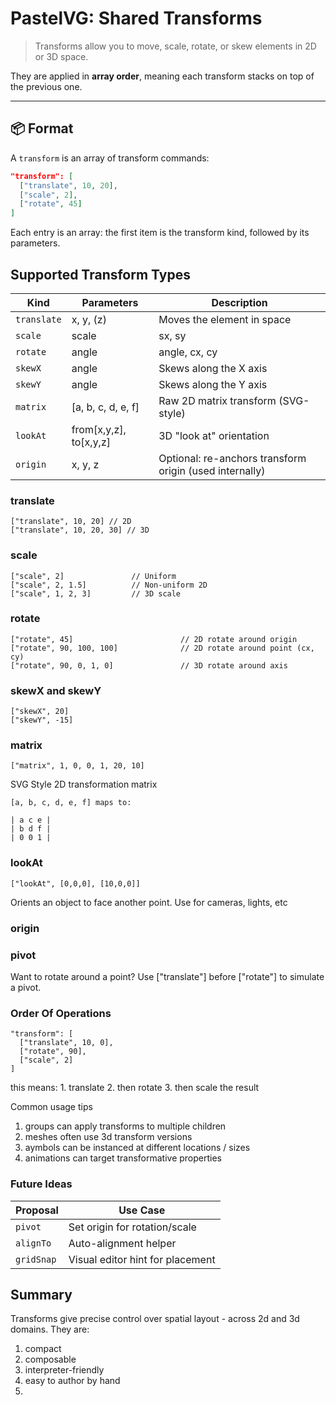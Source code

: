 # PastelVG: Shared Transforms

> Transforms allow you to move, scale, rotate, or skew elements in 2D or 3D space.

They are applied in **array order**, meaning each transform stacks on top of the previous one.

---

## 📦 Format

A `transform` is an array of transform commands:

```json
"transform": [
  ["translate", 10, 20],
  ["scale", 2],
  ["rotate", 45]
]
```

Each entry is an array: the first item is the transform kind, followed by its parameters.

## Supported Transform Types

| Kind        | Parameters                             | Description                                             |
| ----------- | -------------------------------------- | ------------------------------------------------------- |
| `translate` | x, y, (z)                              | Moves the element in space                              |
| `scale`     | scale | sx, sy | sx, sy, sz            | Scales the element uniformly or per-axis                |
| `rotate`    | angle | angle, cx, cy | angle, x, y, z | Rotates in 2D or 3D                                     |
| `skewX`     | angle                                  | Skews along the X axis                                  |
| `skewY`     | angle                                  | Skews along the Y axis                                  |
| `matrix`    | [a, b, c, d, e, f]                     | Raw 2D matrix transform (SVG-style)                     |
| `lookAt`    | from[x,y,z], to[x,y,z]                 | 3D "look at" orientation                                |
| `origin`    | x, y, z                                | Optional: re-anchors transform origin (used internally) |


### translate
```
["translate", 10, 20] // 2D
["translate", 10, 20, 30] // 3D
```

### scale
```
["scale", 2]               // Uniform
["scale", 2, 1.5]          // Non-uniform 2D
["scale", 1, 2, 3]         // 3D scale
```

### rotate
```
["rotate", 45]                        // 2D rotate around origin
["rotate", 90, 100, 100]              // 2D rotate around point (cx, cy)
["rotate", 90, 0, 1, 0]               // 3D rotate around axis
```

### skewX and skewY
```
["skewX", 20]
["skewY", -15]
```


### matrix
```
["matrix", 1, 0, 0, 1, 20, 10]
```

SVG Style 2D transformation matrix
```
[a, b, c, d, e, f] maps to:

| a c e |
| b d f |
| 0 0 1 |

```


### lookAt
```
["lookAt", [0,0,0], [10,0,0]]
```

Orients an object to face another point.  Use for cameras, lights, etc

### origin


### pivot
Want to rotate around a point? Use ["translate"] before ["rotate"] to simulate a pivot.

### Order Of Operations
```
"transform": [
  ["translate", 10, 0],
  ["rotate", 90],
  ["scale", 2]
]
```
this means:  1. translate 2. then rotate 3.  then scale the result

Common usage tips

1.  groups can apply transforms to multiple children
2.  meshes often use 3d transform versions
3.  aymbols can be instanced at different locations / sizes
4.  animations can target transformative properties

   ### Future Ideas
   | Proposal   | Use Case                         |
| ---------- | -------------------------------- |
| `pivot`    | Set origin for rotation/scale    |
| `alignTo`  | Auto-alignment helper            |
| `gridSnap` | Visual editor hint for placement |


## Summary
Transforms give precise control over spatial layout - across 2d and 3d domains.  They are:

1.  compact
2.  composable
3.  interpreter-friendly
4.  easy to author by hand
5.  
